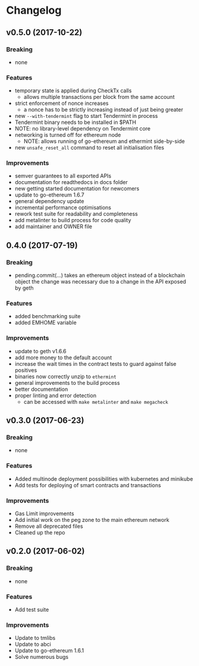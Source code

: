 # Changelog

## v0.5.0 (2017-10-22)
### Breaking
* none

### Features
* temporary state is applied during CheckTx calls
  * allows multiple transactions per block from the same account
* strict enforcement of nonce increases
  * a nonce has to be strictly increasing instead of just being greater
 * new `--with-tendermint` flag to start Tendermint in process
  * Tendermint binary needs to be installed in $PATH
  * NOTE: no library-level dependency on Tendermint core
* networking is turned off for ethereum node
  * NOTE: allows running of go-ethereum and ethermint side-by-side
* new `unsafe_reset_all` command to reset all initialisation files 

### Improvements
* semver guarantees to all exported APIs
* documentation for readthedocs in docs folder
* new getting started documentation for newcomers
* update to go-ethereum 1.6.7
* general dependency update
* incremental performance optimisations
* rework test suite for readability and completeness
* add metalinter to build process for code quality
* add maintainer and OWNER file


## 0.4.0 (2017-07-19)
### Breaking
* pending.commit(...) takes an ethereum object instead of a blockchain object
the change was necessary due to a change in the API exposed by geth

### Features
* added benchmarking suite
* added EMHOME variable

### Improvements
* update to geth v1.6.6
* add more money to the default account
* increase the wait times in the contract tests to guard against false positives
* binaries now correctly unzip to `ethermint`
* general improvements to the build process
* better documentation
* proper linting and error detection
  * can be accessed with `make metalinter` and `make megacheck`


## v0.3.0 (2017-06-23)
### Breaking
* none

### Features
* Added multinode deployment possibilities with kubernetes and minikube
* Add tests for deploying of smart contracts and transactions

### Improvements
* Gas Limit improvements
* Add initial work on the peg zone to the main ethereum network
* Remove all deprecated files
* Cleaned up the repo


## v0.2.0 (2017-06-02)
### Breaking
* none

### Features
* Add test suite

### Improvements
* Update to tmlibs
* Update to abci
* Update to go-ethereum 1.6.1
* Solve numerous bugs
